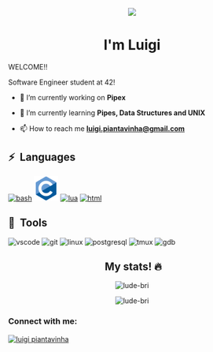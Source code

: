<p align="center">
  <img src="https://capsule-render.vercel.app/api?type=venom&height=200&color=1fcf9a&text=Hello!&fontAlignY=73&animation=fadeIn&fontColor=f7fcfb" />
</p>
<h1 align="center"> I'm Luigi</h1>

<p> WELCOME!! </p>
Software Engineer student at 42!

- 🔭 I’m currently working on **Pipex**

- 🌱 I’m currently learning **Pipes, Data Structures and UNIX**

- 📫 How to reach me **luigi.piantavinha@gmail.com**

<h2> ⚡ &nbsp;Languages </h2>
<p align="left"> 
<a href="https://www.gnu.org/software/bash/"><img src="https://bashlogo.com/img/symbol/png/full_colored_light.png" alt="bash" width="50" height="50"/></a> 
<a href="https://www.learn-c.org"><img src="https://raw.githubusercontent.com/devicons/devicon/master/icons/c/c-original.svg" alt="c" width="50" height="50"/></a>  
<a href="https://www.lua.org"><img src="https://upload.wikimedia.org/wikipedia/commons/c/cf/Lua-Logo.svg" alt="lua" width="50" height="50"/></a> 
<a href="https://html.spec.whatwg.org"><img src="https://cdn-icons-png.flaticon.com/512/732/732212.png" alt="html" width="50" height="50"/> </a> </p>

<h2> 🚀 &nbsp;Tools </h2>
<p align="left">
<img src="https://cdn.jsdelivr.net/gh/devicons/devicon/icons/vscode/vscode-original.svg" alt="vscode" width="50" height="50"/> </a> 
<img src="https://www.vectorlogo.zone/logos/git-scm/git-scm-icon.svg" alt="git" width="50" height="50"/> </a> 
<img src="https://icons.iconarchive.com/icons/dakirby309/simply-styled/256/OS-Linux-icon.png" alt="linux" width="50" height="50"/> </a>
<img src="https://upload.wikimedia.org/wikipedia/commons/2/29/Postgresql_elephant.svg" alt="postgresql" width="50" height="50"/> </a> 
<img src="https://cdn.worldvectorlogo.com/logos/tmux.svg" alt="tmux" width="50" height="50"/> 
<img src="https://upload.wikimedia.org/wikipedia/commons/8/83/The_GNU_logo.png" alt="gdb" width="50" height="50"/> </a> 
</p>

<h2 align="center"> &nbsp;My stats! 🔥 </h2>
<p align="center"> <img src="https://github-readme-stats.vercel.app/api?username=lude-bri&show_icons=true&locale=en&theme=dark" alt="lude-bri" /> </p>
<p align="center"> <img src="https://github-readme-stats.vercel.app/api/top-langs?username=lude-bri&show_icons=true&locale=en&theme=dark&layout=compact" alt="lude-bri" /> </p>


<h3 align="left">Connect with me:</h3>
<p align="left">
<a href="https://linkedin.com/in/luigi piantavinha" target="blank"><img align="center" src="https://raw.githubusercontent.com/rahuldkjain/github-profile-readme-generator/master/src/images/icons/Social/linked-in-alt.svg" alt="luigi piantavinha" height="30" width="40" /></a> 
</p>
